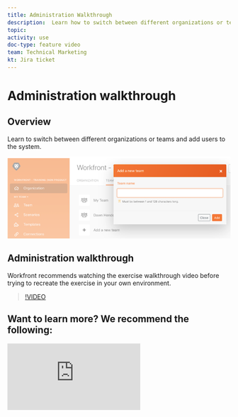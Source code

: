 ```yaml
---
title: Administration Walkthrough
description:  Learn how to switch between different organizations or teams and add users to the system in [!DNL Adobe Workfront Fusion].
topic: 
activity: use
doc-type: feature video
team: Technical Marketing
kt: Jira ticket 
---
```

# Administration walkthrough

## Overview

Learn to switch between different organizations or teams and add users to the system.

![An image of a scenario with error handling](assets/workfront-fusion-administration-1.png)

## Administration walkthrough

Workfront recommends watching the exercise walkthrough video before trying to recreate the exercise in your own environment.

>[!VIDEO](https://video.tv.adobe.com/v/335310/?quality=12)

## Want to learn more? We recommend the following:

![Workfront Fusion documentation](https://experienceleague.adobe.com/docs/workfront/using/adobe-workfront-fusion/workfront-fusion-2.html?lang=en)

